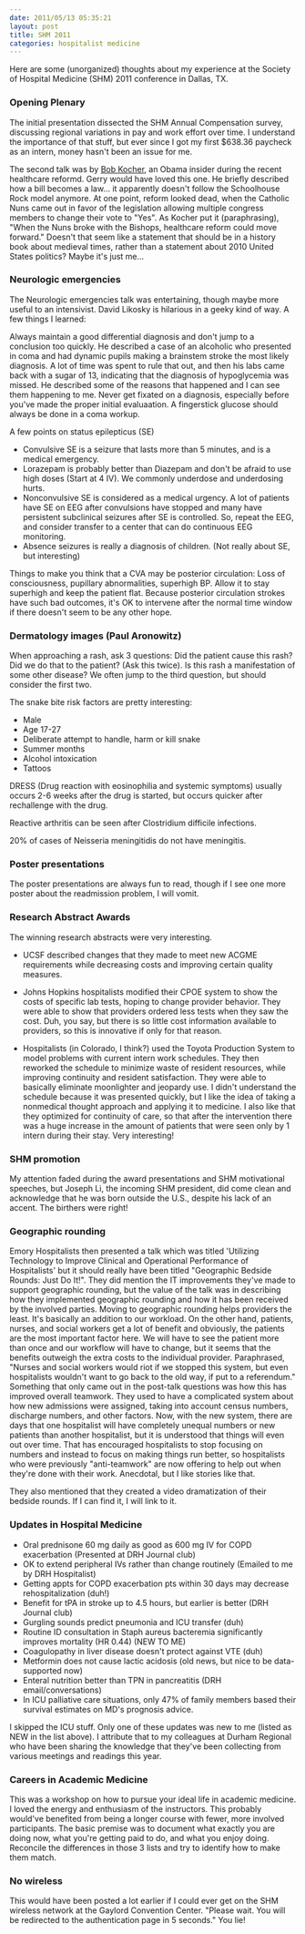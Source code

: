 ```yaml
---
date: 2011/05/13 05:35:21
layout: post
title: SHM 2011
categories: hospitalist medicine
---
```


Here are some (unorganized) thoughts about my experience at the
Society of Hospital Medicine (SHM) 2011 conference in Dallas, TX. 

### Opening Plenary

The initial presentation dissected the SHM Annual Compensation survey,
discussing regional variations in pay and work effort over time. I
understand the importance of that stuff, but ever since I got my first
$638.36 paycheck as an intern, money hasn't been an issue for me.

The second talk was by [Bob
Kocher](http://www.whorunsgov.com/Profiles/Robert_Kocher), an Obama
insider during the recent healthcare reformd. Gerry would have loved
this one. He briefly described how a bill becomes a law... it
apparently doesn't follow the Schoolhouse Rock model anymore. At one
point, reform looked dead, when the Catholic Nuns came out in favor of
the legislation allowing multiple congress members to change their
vote to "Yes". As Kocher put it (paraphrasing), "When the Nuns broke
with the Bishops, healthcare reform could move forward." Doesn't that
seem like a statement that should be in a history book about medieval
times, rather than a statement about 2010 United States politics?
Maybe it's just me...

### Neurologic emergencies

The Neurologic emergencies talk was entertaining, though maybe more
useful to an intensivist. David Likosky is hilarious in a geeky kind
of way. A few things I learned:

Always maintain a good differential diagnosis and don't jump to a
conclusion too quickly. He described a case of an alcoholic who
presented in coma and had dynamic pupils making a brainstem stroke the
most likely diagnosis. A lot of time was spent to rule that out, and
then his labs came back with a sugar of 13, indicating that the
diagnosis of hypoglycemia was missed. He described some of the reasons
that happened and I can see them happening to me. Never get fixated on
a diagnosis, especially before you've made the proper initial
evaluaation. A fingerstick glucose should always be done in a coma
workup.

A few points on status epilepticus (SE)

- Convulsive SE is a seizure that lasts more than 5 minutes, and is a medical
emergency. 
- Lorazepam is probably better than Diazepam and don't be
afraid to use high doses (Start at 4 IV). We commonly underdose and
underdosing hurts. 
- Nonconvulsive SE is considered as a medical urgency. A lot of
patients have SE on EEG after convulsions have stopped and many have
persistent subclinical seizures after SE is controlled. So, repeat the
EEG, and consider transfer to a center that can do continuous EEG monitoring.
- Absence seizures is really a diagnosis of children. (Not really
  about SE, but interesting)

Things to make you think that a CVA may be posterior circulation: Loss
of consciousness, pupillary abnormalities, superhigh BP. Allow it to
stay superhigh and keep the patient flat. Because posterior
circulation strokes have such bad outcomes, it's OK to intervene after
the normal time window if there doesn't seem to be any other hope.

### Dermatology images (Paul Aronowitz)

When approaching a rash, ask 3 questions: Did the patient cause this
rash? Did we do that to the patient? (Ask this twice). Is this rash a
manifestation of some other disease? We often jump to the third
question, but should consider the first two.

The snake bite risk factors are pretty interesting: 
- Male
- Age 17-27
- Deliberate attempt to handle, harm or kill snake
- Summer months
- Alcohol intoxication
- Tattoos

DRESS (Drug reaction with eosinophilia and systemic symptoms) usually
occurs 2-6 weeks after the drug is started, but occurs quicker after
rechallenge with the drug.

Reactive arthritis can be seen after Clostridium difficile infections.

20% of cases of Neisseria meningitidis do not have meningitis.

### Poster presentations

The poster presentations are always fun to read, though if I see one
more poster about the readmission problem, I will vomit.

### Research Abstract Awards

The winning research abstracts were very interesting. 

- UCSF described changes that they made to meet new ACGME requirements
while decreasing costs and improving certain quality measures. 
- Johns Hopkins hospitalists modified their CPOE system to show the
costs of specific lab tests, hoping to change provider behavior. They
were able to show that providers ordered less tests when they saw the
cost. Duh, you say, but there is so little cost information available
to providers, so this is innovative if only for that reason.

- Hospitalists (in Colorado, I think?) used the Toyota Production
System to model problems with current intern work schedules. They then
reworked the schedule to minimize waste of resident resources, while
improving continuity and resident satisfaction. They were able to
basically eliminate moonlighter and jeopardy use. I didn't understand
the schedule because it was presented quickly, but I like the idea of
taking a nonmedical thought approach and applying it to medicine. I
also like that they optimized for continuity of care, so that after
the intervention there was a huge increase in the amount of patients
that were seen only by 1 intern during their stay. Very interesting!

### SHM promotion

My attention faded during the award presentations and SHM motivational
speeches, but Joseph Li, the incoming SHM president, did come clean
and acknowledge that he was born outside the U.S., despite his lack of
an accent. The birthers were right!

### Geographic rounding

Emory Hospitalists then presented a talk which was titled 'Utilizing
Technology to Improve Clinical and Operational Performance of
Hospitalists' but it should really have been titled "Geographic
Bedside Rounds: Just Do It!". They did mention the IT improvements
they've made to support geographic rounding, but the value of the talk
was in describing how they implemented geographic rounding and how it
has been received by the involved parties. Moving to geographic
rounding helps providers the least. It's basically an addition to our
workload. On the other hand, patients, nurses, and social workers get
a lot of benefit and obviously, the patients are the most important
factor here. We will have to see the patient more than once and our
workflow will have to change, but it seems that the benefits outweigh
the extra costs to the individual provider. Paraphrased, "Nurses and
social workers would riot if we stopped this system, but even
hospitalists wouldn't want to go back to the old way, if put to a
referendum." Something that only came out in the post-talk questions
was how this has improved overall teamwork. They used to have a
complicated system about how new admissions were assigned, taking into
account census numbers, discharge numbers, and other factors. Now,
with the new system, there are days that one hospitalist will have
completely unequal numbers or new patients than another hospitalist,
but it is understood that things will even out over time. That has
encouraged hospitalists to stop focusing on numbers and instead to
focus on making things run better, so hospitalists who were previously
"anti-teamwork" are now offering to help out when they're done with
their work. Anecdotal, but I like stories like that.

They also mentioned that they created a video dramatization of their
bedside rounds. If I can find it, I will link to it.

### Updates in Hospital Medicine

- Oral prednisone 60 mg daily as good as 600 mg IV for COPD
exacerbation (Presented at DRH Journal club)
- OK to extend peripheral IVs rather than change routinely (Emailed to
me by DRH Hospitalist)
- Getting appts for COPD exacerbation pts within 30 days may decrease
rehospitalization (duh!)
- Benefit for tPA in stroke up to 4.5 hours, but earlier is better
(DRH Journal club)
- Gurgling sounds predict pneumonia and ICU transfer (duh)
- Routine ID consultation in Staph aureus bacteremia significantly
improves mortality (HR 0.44) (NEW TO ME) 
- Coagulopathy in liver disease doesn't protect against VTE (duh)
- Metformin does not cause lactic acidosis (old news, but nice to be
data-supported now)
- Enteral nutrition better than TPN in pancreatitis (DRH email/conversations)
- In ICU palliative care situations, only 47% of family members based
their survival estimates on MD's prognosis advice.

I skipped the ICU stuff. Only one of these updates was new to me
(listed as NEW in the list above). I attribute that to my colleagues
at Durham Regional who have been sharing the knowledge that they've
been collecting from various meetings and readings this year.

### Careers in Academic Medicine

This was a workshop on how to pursue your ideal life in academic
medicine. I loved the energy and enthusiasm of the instructors. This
probably would've benefited from being a longer course with fewer,
more involved participants. The basic premise was to document what
exactly you are doing now, what you're getting paid to do, and what
you enjoy doing. Reconcile the differences in those 3 lists and try to
identify how to make them match.

### No wireless

This would have been posted a lot earlier if I could ever get on the
SHM wireless network at the Gaylord Convention Center. "Please
wait. You will be redirected to the authentication page in 5 seconds."
You lie!
